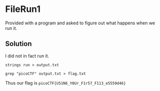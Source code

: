 # FileRun1

Provided with a program and asked to figure out what happens when we run it.

## Solution

I did not in fact run it.

```
strings run > output.txt
```

```
grep "picoCTF" output.txt > flag.txt
```

Thus our flag is ```picoCTF{U51N6_Y0Ur_F1r57_F113_e5559d46}```